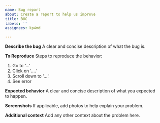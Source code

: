 ```yaml
---
name: Bug report
about: Create a report to help us improve
title: BUG
labels: ''
assignees: kp4md

---
```


**Describe the bug**
A clear and concise description of what the bug is.

**To Reproduce**
Steps to reproduce the behavior:
1. Go to '...'
2. Click on '....'
3. Scroll down to '....'
4. See error

**Expected behavior**
A clear and concise description of what you expected to happen.

**Screenshots**
If applicable, add photos to help explain your problem.

**Additional context**
Add any other context about the problem here.

